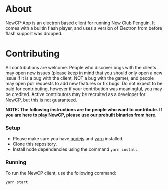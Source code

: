 # About

NewCP-App is an electron based client for running New Club Penguin. It comes with a builtin flash player, and uses a version of Electron from before flash support was dropped. 

# Contributing

All contributions are welcome. People who discover bugs with the clients may open new issues (please keep in mind that you should only open a new issue if it is a bug with the client, NOT a bug with the game), and people may open pull requests to add new features or fix bugs. Do not expect to be paid for contributing, however if your contribution was meaningful, you may be credited. Active contributors may be recruited as a developer for NewCP, but this is not guaranteed. 

**NOTE: The following instructions are for people who want to contribute. If you are here to play NewCP, please use our prebuilt binaries from [here](https://github.com/New-Club-Penguin/NewCP-App-Build/releases)**.

### Setup

- Please make sure you have [nodejs](https://nodejs.org/en/download/) and [yarn](https://classic.yarnpkg.com/lang/en/docs/install/#mac-stable) installed. 
- Clone this repository.
- Install node dependencies using the command `yarn install`.

### Running
To run the NewCP client, use the following command:
```
yarn start
```

